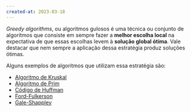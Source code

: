 ```yaml
---
created-at: 2023-03-18
---
```


*Greedy algorithms*, ou algoritmos gulosos é uma técnica ou conjunto de algoritmos que consiste em sempre fazer a **melhor escolha local** na expectativa de que essas escolhas levem à **solução global ótima**. Vale destacar que nem sempre a aplicação dessa estratégia produz soluções ótimas.

Alguns exemplos de algoritmos que utilizam essa estratégia são:

- [Algoritmo de Kruskal](https://en.wikipedia.org/wiki/Kruskal%27s_algorithm)
- [Algoritmo de Prim](https://en.wikipedia.org/wiki/Prim's_algorithm)
- [Código de Huffman](https://en.wikipedia.org/wiki/Huffman_coding)
- [Ford-Fulkerson](https://en.wikipedia.org/wiki/Ford%E2%80%93Fulkerson_algorithm)
- [Gale-Shappley](https://en.wikipedia.org/wiki/Gale%E2%80%93Shapley_algorithm)
